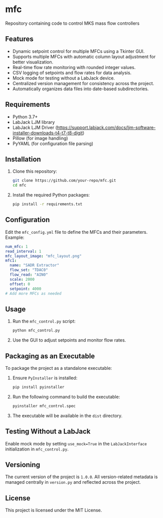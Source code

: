# mfc
Repository containing code to control MKS mass flow controllers

## Features
- Dynamic setpoint control for multiple MFCs using a Tkinter GUI.
- Supports multiple MFCs with automatic column layout adjustment for better visualization.
- Real-time flow rate monitoring with rounded integer values.
- CSV logging of setpoints and flow rates for data analysis.
- Mock mode for testing without a LabJack device.
- Centralized version management for consistency across the project.
- Automatically organizes data files into date-based subdirectories.

## Requirements
- Python 3.7+
- LabJack LJM library
- LabJack LJM Driver (https://support.labjack.com/docs/ljm-software-installer-downloads-t4-t7-t8-digit)
- Pillow (for image handling)
- PyYAML (for configuration file parsing)

## Installation
1. Clone this repository:
   ```bash
   git clone https://github.com/your-repo/mfc.git
   cd mfc
   ```
2. Install the required Python packages:
   ```bash
   pip install -r requirements.txt
   ```

## Configuration
Edit the `mfc_config.yml` file to define the MFCs and their parameters. Example:
```yaml
num_mfc: 1
read_interval: 1
mfc_layout_image: "mfc_layout.png"
mfc1:
  name: "SADR Extractor"
  flow_set: "TDAC0"
  flow_read: "AIN0"
  scale: 2000
  offset: 0
  setpoint: 4000
# Add more MFCs as needed
```

## Usage
1. Run the `mfc_control.py` script:
   ```bash
   python mfc_control.py
   ```
2. Use the GUI to adjust setpoints and monitor flow rates.

## Packaging as an Executable
To package the project as a standalone executable:
1. Ensure `PyInstaller` is installed:
   ```bash
   pip install pyinstaller
   ```
2. Run the following command to build the executable:
   ```bash
   pyinstaller mfc_control.spec
   ```
3. The executable will be available in the `dist` directory.

## Testing Without a LabJack
Enable mock mode by setting `use_mock=True` in the `LabJackInterface` initialization in `mfc_control.py`.

## Versioning
The current version of the project is `1.0.0`. All version-related metadata is managed centrally in `version.py` and reflected across the project.

## License
This project is licensed under the MIT License.
